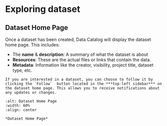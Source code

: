 # Exploring dataset

## Dataset Home Page
Once a dataset has been created, Data Catalog will display the dataset home page.
This includes:

* The **name** & **description**: A summary of what the dataset is about
* **Resources**: These are the actual files or links that contain the data.
* **Metadata**: Information like the creator, visibility, project title, dataset type, etc. 



```{note} 
If you are interested in a dataset, you can choose to follow it by clicking the `Follow`  button located in the ***top-left sidebar*** on the dataset home page. This allows you to receive notifications about any updates or changes.
```



```{figure} ../../_static/images/exploring_dataset.png
:alt: Dataset Home Page
:width: 60%
:align: center

*Dataset Home Page*

```








